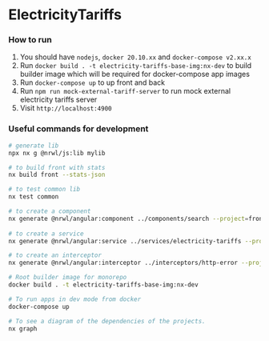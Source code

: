# ElectricityTariffs

### How to run
1. You should have `nodejs`, `docker 20.10.xx` and `docker-compose v2.xx.x`
2. Run `docker build . -t electricity-tariffs-base-img:nx-dev` to build builder image which will be required for docker-compose app images
3. Run `docker-compose up` to up front and back
4. Run `npm run mock-external-tariff-server` to run mock external electricity tariffs server
5. Visit `http://localhost:4900`

### Useful commands for development
```bash
# generate lib
npx nx g @nrwl/js:lib mylib

# to build front with stats
nx build front --stats-json

# to test common lib
nx test common

# to create a component
nx generate @nrwl/angular:component ../components/search --project=front --standalone
  
# to create a service
nx generate @nrwl/angular:service ../services/electricity-tariffs --project=front

# to create an interceptor
nx generate @nrwl/angular:interceptor ../interceptors/http-error --project=front

# Root builder image for monorepo
docker build . -t electricity-tariffs-base-img:nx-dev

# To run apps in dev mode from docker
docker-compose up

# To see a diagram of the dependencies of the projects.
nx graph
